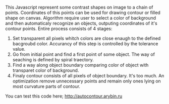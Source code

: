 This Javascript represent some contrast shapes on image to a chain of points. Coordinates of this points can be used for drawing contour or filled shape on canvas. Algorithm require user to select a color of background and then automaticaly recognize an objects, outputing coordinates of it's contour points. 
Entire process consists of 4 stages:
1. Set transparent all pixels whitch colors are close enaugh to the defined bacgroubd color. Accurancy of this step is controlled by the tolerance value.
2. Go from initial point and find a first point of some object. The way of seaching is defined by spiral traectory.
3. Find a way along object boundary comparing color of object with transparet color of background.
4. Finaly contour consists of all pixels of object boundary. It's too much. An optimization remove unnecessary points and remain only ones lying on most curvature parts of contour.

You can test this code here; http://autocontour.arybin.ru
